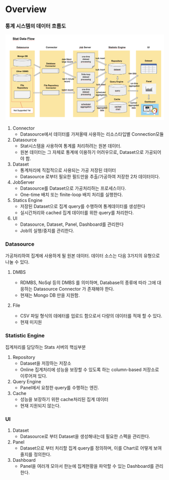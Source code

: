 
# Overview


### 통계 시스템의 데이터 흐름도

![](<.gitbook/assets/PPTX File viewer | Microsoft Teams 2022-05-08 17-39-27.png>)

1. Connector
    * Datasource에서 데이터를 가져올때 사용하는 리소스타입별 Connection모듈
1. Datasource
    * Stat시스템을 사용하여 통계를 처리하려는 원본 데이터.
    * 원본 데이터는 그 자체로 통계에 이용하기 어려우므로, Dataset으로 가공되어야 함.
1. Dataset
    * 통계처리에 직접적으로 사용되는 가공 저장된 데이터 
    * Datasource 로부터 필요한 필드만을 추출/가공하여 저장한 2차 데이터이다.
1. JobServer
    * Datasource를 Dataset으로 가공처리하는 프로세스이다.
    * One-time 배치 또는 finite-loop 배치 처리를 실행한다.
1. Statics Engine
    * 저장된 Dataset으로 집계 query를 수행하여 통계데이터를 생성한다 
    * 실시간처리와 cached 집계 데이터를 위한 query를 처리한다.
1. UI
    * Datasource, Dataset, Panel, Dashboard를 관리한다
    * Job의 실행/중지를 관리한다.


### Datasource
가공처리하여 집계에 사용하게 될 원본 데이터.
데이터 소스는 다음 3가지의 유형으로 나눌 수 있다.

1. DMBS
    - RDMBS, NoSql 등의 DMBS 를 의미하며, Database의 종류에 따라 그에 대응하는 Datasource Connector 가 존재해야 한다.
    - 현재는 Mongo DB 만을 지원함.

3. File
    - CSV 파일 형식의 데에터를 업로드 함으로서 다량의 데이터를 적재 할 수 있다.
    - 현재 미지원

### Statistic Engine
집계처리를 담당하는 Stats 서버의 핵심부분

1. Repository
    - Dataset을 저장하는 저장소
    - Online 집계처리에 성능을 보장할 수 있도록 하는 column-based 저장소로 이루어져 있다.
2. Query Engine
    - Panel에서 요청한 query를 수행하는 엔진.
3. Cache
    - 성능을 보장하기 위한 cache처리된 집계 데이터
    - 현재 지원되지 않는다.

### UI
1. Dataset
    - Datasource로 부터 Dataset을 생성해내는데 필요한 스펙을 관리한다.
1. Panel
    - Dataset으로 부터 처리할 집계 query를 정의하며, 이를 Chart로 어떻게 보여줄지를 정의한다.
1. Dashboard
    - Panel을 여러개 모아서 한눈에 집계현황을 파악할 수 있는 Dashboard를 관리한다.

